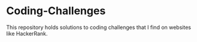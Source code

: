 # Coding-Challenges
This repository holds solutions to coding challenges that I find on websites like HackerRank.
